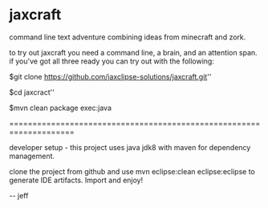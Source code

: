 # jaxcraft
command line text adventure combining ideas from minecraft and zork.

to try out jaxcraft you need a command line, a brain, and an attention span.
if you've got all three ready you can try out with the following:


$git clone https://github.com/jaxclipse-solutions/jaxcraft.git''

$cd jaxcract''

$mvn clean package exec:java

====================================================================

developer setup - this project uses java jdk8 with maven for dependency management.

clone the project from github and use mvn eclipse:clean eclipse:eclipse 
to generate IDE artifacts.  Import and enjoy!

-- jeff
